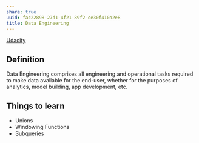 ```yaml
---
share: true
uuid: fac22898-27d1-4f21-89f2-ce30f410a2e8
title: Data Engineering
---
```

[Udacity](/undefined)
## Definition

Data Engineering comprises all engineering and operational tasks required to make data available for the end-user, whether for the purposes of analytics, model building, app development, etc.

## Things to learn
* Unions
* Windowing Functions
* Subqueries